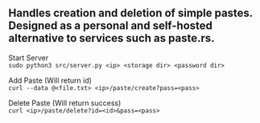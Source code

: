 Handles creation and deletion of simple pastes.  
Designed as a personal and self-hosted alternative to services such as paste.rs.
---
Start Server  
`sudo python3 src/server.py <ip> <storage dir> <password dir>`   
   
Add Paste (Will return id)   
`curl --data @<file.txt> <ip>/paste/create?pass=<pass>`   
   
Delete Paste (Will return success)   
`curl <ip>/paste/delete?id=<id>&pass=<pass>`  